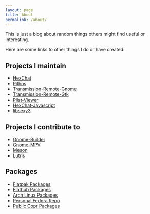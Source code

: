 ```yaml
---
layout: page
title: About
permalink: /about/
---
```


This is just a blog about random things others might find useful or interesting.

Here are some links to other things I do or have created:

## Projects I maintain
- [HexChat](https://hexchat.github.io)
- [Pithos](https://pithos.github.io)
- [Transmission-Remote-Gnome](https://github.com/TingPing/transmission-remote-gnome)
- [Transmission-Remote-Gtk](https://github.com/transmission-remote-gtk/transmission-remote-gtk)
- [Plist-Viewer](https://github.com/TingPing/plist-viewer)
- [HexChat-Javascript](https://github.com/TingPing/hexchat-javascript)
- [libsexy3](https://tingping.github.io/libsexy3/)

## Projects I contribute to
- [Gnome-Builder](https://wiki.gnome.org/Apps/Builder)
- [Gnome-MPV](https://github.com/gnome-mpv/gnome-mpv)
- [Meson](https://github.com/mesonbuild/meson)
- [Lutris](https://github.com/lutris/lutris)

## Packages
- [Flatpak Packages](https://github.com/TingPing/flatpak-packages)
- [Flathub Packages](https://github.com/flathub)
- [Arch Linux Packages](https://aur.archlinux.org/packages/?SeB=m&K=TingPing)
- [Personal Fedora Repo](https://dl.tingping.se/fedora/repoview/)
- [Public Copr Packages](https://copr.fedoraproject.org/coprs/tingping/)
